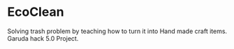 # EcoClean
Solving trash problem by teaching how to turn it into Hand made craft items. Garuda hack 5.0 Project.

